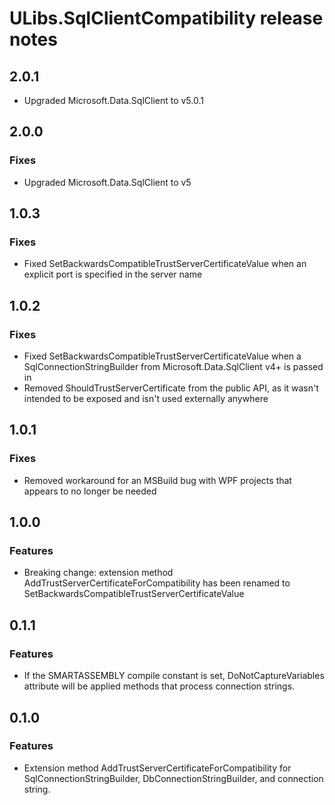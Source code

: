 # ULibs.SqlClientCompatibility release notes

## 2.0.1
- Upgraded Microsoft.Data.SqlClient to v5.0.1

## 2.0.0

### Fixes
- Upgraded Microsoft.Data.SqlClient to v5

## 1.0.3

### Fixes
- Fixed SetBackwardsCompatibleTrustServerCertificateValue when an explicit port is specified in the server name

## 1.0.2

### Fixes
- Fixed SetBackwardsCompatibleTrustServerCertificateValue when a SqlConnectionStringBuilder from Microsoft.Data.SqlClient v4+ is passed in
- Removed ShouldTrustServerCertificate from the public API, as it wasn't intended to be exposed and isn't used externally anywhere

## 1.0.1

### Fixes
- Removed workaround for an MSBuild bug with WPF projects that appears to no longer be needed

## 1.0.0

### Features
- Breaking change: extension method AddTrustServerCertificateForCompatibility has been renamed to SetBackwardsCompatibleTrustServerCertificateValue

## 0.1.1

### Features
- If the SMARTASSEMBLY compile constant is set, DoNotCaptureVariables attribute will be applied methods that process connection strings.

## 0.1.0

### Features
- Extension method AddTrustServerCertificateForCompatibility for SqlConnectionStringBuilder, DbConnectionStringBuilder, and connection string.
